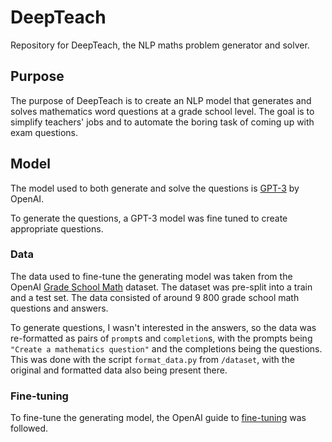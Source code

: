 # DeepTeach
Repository for DeepTeach, the NLP maths problem generator and solver.
## Purpose

The purpose of DeepTeach is to create an NLP model that generates and solves mathematics word questions at a grade school level. The goal is to simplify teachers' jobs and to automate the boring task of coming up with exam questions.
## Model
The model used to both generate and solve the questions is [GPT-3](https://github.com/openai/gpt-3) by OpenAI.

To generate the questions, a GPT-3 model was fine tuned to create appropriate questions.
### Data
The data used to fine-tune the generating model was taken from the OpenAI [Grade School Math](https://github.com/openai/grade-school-math) dataset. The dataset was pre-split into a train and a test set. The data consisted of around 9 800 grade school math questions and answers.

To generate questions, I wasn't interested in the answers, so the data was re-formatted as pairs of `prompt`s and `completion`s, with the prompts being `"Create a mathematics question"` and the completions being the questions. This was done with the script `format_data.py` from `/dataset`, with the original and formatted data also being present there.
### Fine-tuning
To fine-tune the generating model, the OpenAI guide to [fine-tuning](https://beta.openai.com/docs/guides/fine-tuning) was followed.
